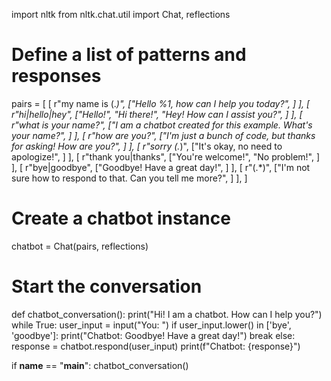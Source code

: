 import nltk
from nltk.chat.util import Chat, reflections

# Define a list of patterns and responses
pairs = [
    [
        r"my name is (.*)",
        ["Hello %1, how can I help you today?", ]
    ],
    [
        r"hi|hello|hey",
        ["Hello!", "Hi there!", "Hey! How can I assist you?", ]
    ],
    [
        r"what is your name?",
        ["I am a chatbot created for this example. What's your name?", ]
    ],
    [
        r"how are you?",
        ["I'm just a bunch of code, but thanks for asking! How are you?", ]
    ],
    [
        r"sorry (.*)",
        ["It's okay, no need to apologize!", ]
    ],
    [
        r"thank you|thanks",
        ["You're welcome!", "No problem!", ]
    ],
    [
        r"bye|goodbye",
        ["Goodbye! Have a great day!", ]
    ],
    [
        r"(.*)",
        ["I'm not sure how to respond to that. Can you tell me more?", ]
    ],
]

# Create a chatbot instance
chatbot = Chat(pairs, reflections)

# Start the conversation
def chatbot_conversation():
    print("Hi! I am a chatbot. How can I help you?")
    while True:
        user_input = input("You: ")
        if user_input.lower() in ['bye', 'goodbye']:
            print("Chatbot: Goodbye! Have a great day!")
            break
        else:
            response = chatbot.respond(user_input)
            print(f"Chatbot: {response}")

if __name__ == "__main__":
    chatbot_conversation()
